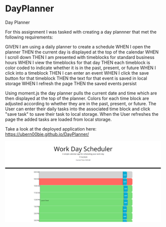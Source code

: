 # DayPlanner
Day Planner

For this assignment I was tasked with creating a day plannner that met the following requirements:

GIVEN I am using a daily planner to create a schedule
WHEN I open the planner
THEN the current day is displayed at the top of the calendar
WHEN I scroll down
THEN I am presented with timeblocks for standard business hours
WHEN I view the timeblocks for that day
THEN each timeblock is color coded to indicate whether it is in the past, present, or future
WHEN I click into a timeblock
THEN I can enter an event
WHEN I click the save button for that timeblock
THEN the text for that event is saved in local storage
WHEN I refresh the page
THEN the saved events persist

Using moment.js the day planner pulls the current date and time which are then displayed at the top of the planner.
Colors for each time block are adjusted according to whether they are in the past, present, or future. 
The User can enter their daily tasks into the associated time block and click "save task" to save their task to local storage.
When the User refreshes the page the added tasks are loaded from local storage.

Take a look at the deployed application here: https://ubern00bie.github.io/DayPlanner/

![Day Planner Demo](./Screenshot.png)


